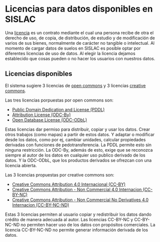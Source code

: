 # Licencias para datos disponibles en SISLAC

Una [licencia](https://es.wikipedia.org/wiki/Licencia) es un contrato mediante el cual una persona recibe de otra el derecho de uso, de copia, de distribución, de estudio y de modificación de varios de sus bienes, normalmente de carácter no tangible o intelectual. Al momento de cargar datos de suelos en SISLAC es posible optar por diferentes licencias de uso de datos. Al elegir la licencia dejamos establecido que cosas pueden o no hacer los usuarios con nuestros datos.

## Licencias disponibles

El sistema sugiere 3 licencias de [open commons](https://opendatacommons.org) y 3 licencias [creative commons](https://creativecommons.org/).

Las tres licencias porpuestas por open commons son:

* [Public Domain Dedication and License (PDDL)](https://opendatacommons.org/licenses/pddl/summary/index.html)
* [Attribution License (ODC-By)](https://opendatacommons.org/licenses/by/summary/index.html)
* [Open Database License (ODC-ODbL)](https://opendatacommons.org/licenses/odbl/summary/index.html)

Estas licencias dar permiso para distribuir, copiar y usar los datos. Crear otros trabajos (como mapas) a partir de estos datos. Y adaptar o modificar desde los datos, como por ej, cambiar unidades, calcular propiedades derivadas con funciones de pedotransferencia. La PDDL permite esto sin ninguna restricción. La ODC-By, además de esto, exige que se reconozca siempre al autor de los datos en cualquier uso publico derivado de los datos. Y la ODC-ODbL, que los productos derivados se ofrezcan con una licencia abierta.

Las 3 licencias propuestas por creative commons son:

* [Creative Commons Attribution 4.0 Internacional (CC-BY)](https://creativecommons.org/licenses/by/4.0/deed.es)
* [Creative Commons Attribution - Non Commercial 4.0 Internacion (CC-BY-NC)](https://creativecommons.org/licenses/by-nc/4.0/deed.es)
* [Creative Commons Attribution - Non Commercial No Derivatives 4.0 Internacion (CC-BY-NC-ND)](https://creativecommons.org/licenses/by-nc-nd/4.0/deed.es)

Estas 3 licencias permiten al usuario copiar y redistribuir los datos dando crédito de manera adecuada al autor. Las licencias CC-BY-NC y CC-BY-NC-ND no permiten hacer uso de los datos con propósitos comerciales. La licencia CC-BY-NC-ND no permite generar información derivada de los datos. 
